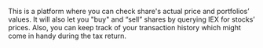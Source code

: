 This is a platform where you can check share's actual price and portfolios’ values.
It will also let you "buy" and “sell” shares by querying IEX for stocks’ prices.
Also, you can keep track of your transaction history which might come in handy during the tax return.
